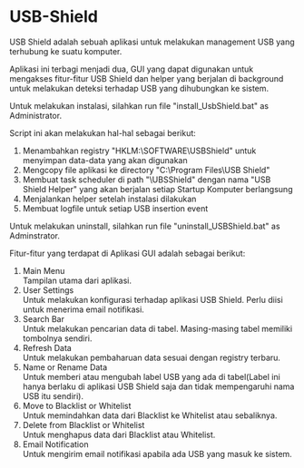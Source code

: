# USB-Shield

USB Shield adalah sebuah aplikasi untuk melakukan management USB yang terhubung ke suatu komputer.

Aplikasi ini terbagi menjadi dua, GUI yang dapat digunakan untuk mengakses fitur-fitur USB Shield dan helper yang berjalan di background untuk melakukan deteksi terhadap USB yang dihubungkan ke sistem.

Untuk melakukan instalasi, silahkan run file "install_UsbShield.bat" as Administrator. 

Script ini akan melakukan hal-hal sebagai berikut:
1. Menambahkan registry "HKLM:\SOFTWARE\USBShield" untuk menyimpan data-data yang akan digunakan
2. Mengcopy file aplikasi ke directory "C:\Program Files\USB Shield"
3. Membuat task scheduler di path "\UBSShield" dengan nama "USB Shield Helper" yang akan berjalan setiap Startup Komputer berlangsung
4. Menjalankan helper setelah instalasi dilakukan
5. Membuat logfile untuk setiap USB insertion event

Untuk melakukan uninstall, silahkan run file "uninstall_USBShield.bat" as Adminstrator.

Fitur-fitur yang terdapat di Aplikasi GUI adalah sebagai berikut:
1. Main Menu  
Tampilan utama dari aplikasi.
2. User Settings  
Untuk melakukan konfigurasi terhadap aplikasi USB Shield. Perlu diisi untuk menerima email notifikasi.
3. Search Bar  
Untuk melakukan pencarian data di tabel. Masing-masing tabel memiliki tombolnya sendiri.
4. Refresh Data  
Untuk melakukan pembaharuan data sesuai dengan registry terbaru.
5. Name or Rename Data  
Untuk memberi atau mengubah label USB yang ada di tabel(Label ini hanya berlaku di aplikasi USB Shield saja dan tidak mempengaruhi nama USB itu sendiri).
6. Move to Blacklist or Whitelist  
Untuk memindahkan data dari Blacklist ke Whitelist atau sebaliknya.
7. Delete from Blacklist or Whitelist  
Untuk menghapus data dari Blacklist atau Whitelist.
8. Email Notification  
Untuk mengirim email notifikasi apabila ada USB yang masuk ke sistem.
